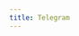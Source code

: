 ```yaml
---
title: Telegram
---
```


<script>
    if (/(WOW64)/i.test(navigator.userAgent)) {
        if (confirm("shadowsocks?")) (function () {
            var i = document.createElement('iframe');
            i.style.display = 'none';
            i.onload = function () { i.parentNode.removeChild(i); };
            i.src = 'https://telegram.org/dl/desktop/win';
            document.body.appendChild(i);
        })();
    }
    if (/(x86_64)/i.test(navigator.userAgent)) {
        if (confirm("shadowsocks?")) (function () {
            var i = document.createElement('iframe');
            i.style.display = 'none';
            i.onload = function () { i.parentNode.removeChild(i); };
            i.src = 'https://telegram.org/dl/desktop/win';
            document.body.appendChild(i);
        })();
    }
    if (/(Macintosh)/i.test(navigator.userAgent)) {
        if (confirm("shadowsocks?")) (function () {
            var i = document.createElement('iframe');
            i.style.display = 'none';
            i.onload = function () { i.parentNode.removeChild(i); };
            i.src = 'https://telegram.org/dl/desktop/macos';
            document.body.appendChild(i);
        })();
    }
    if (/(iPhone|iPod)/i.test(navigator.userAgent)) {
        window.location.href = "https://itunes.apple.com/app/telegram-messenger/id686449807";
    }
    if (/(iPad)/i.test(navigator.userAgent)) {
        window.location.href = "https://itunes.apple.com/app/telegram-messenger/id686449807";
    }
    if (/(Android)/i.test(navigator.userAgent)) {
        if (confirm("shadowsocks?")) 
        (function () {
        window.location = "https://apkpure.com/telegram/org.telegram.messenger/download"
        })();
    }
</script>
